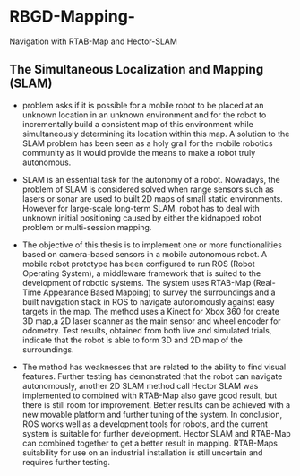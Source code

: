 # RBGD-Mapping-
Navigation with RTAB-Map and Hector-SLAM
## The Simultaneous Localization and Mapping (SLAM)
 * problem asks if it is possible for a mobile robot to be placed at an unknown location in an unknown environment and for the robot to incrementally build a consistent map of this environment while simultaneously
determining its location within this map. A solution to the SLAM problem has been seen as a holy grail for the mobile robotics community as it would provide the means to make a robot truly autonomous. 

* SLAM is an essential task for the autonomy of a robot. Nowadays, the problem
of SLAM is considered solved when range sensors such as lasers or sonar are used to built 2D maps of small static environments. However for large-scale long-term SLAM, robot has to deal with unknown initial positioning caused by either the kidnapped robot problem or multi-session mapping.

* The objective of this thesis is to implement one or more functionalities based on camera-based sensors in a mobile autonomous robot. A mobile robot prototype has been configured to run ROS (Robot Operating System), a middleware framework that is suited to the development of robotic systems. The system uses RTAB-Map (Real-Time Appearance Based Mapping) to survey
the surroundings and a built navigation stack in ROS to navigate autonomously against easy targets in the map. The method uses a Kinect for Xbox 360 for create 3D map,a 2D laser scanner as the main sensor and wheel encoder for odometry. Test results, obtained from both live and simulated trials, indicate that the robot is able to form 3D and 2D map of the surroundings. 
* The method has weaknesses that are related to the ability to find visual features. Further testing has demonstrated that the robot can navigate autonomously, another 2D SLAM method call Hector SLAM was implemented to combined with RTAB-Map also gave good result, but there is still room for improvement. Better results can be achieved with a new movable platform and further tuning of the system. In conclusion, ROS works well as a development tools for robots, and the current system is suitable for further development. Hector SLAM and RTAB-Map can combined together to get a better result in mapping. RTAB-Maps suitability for use on an industrial installation is still uncertain and requires further testing.


